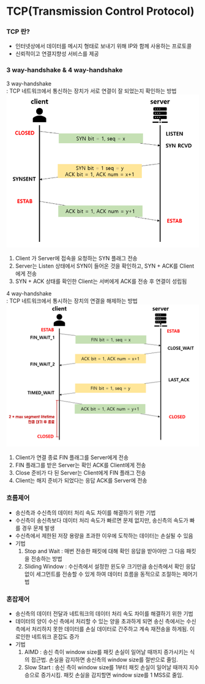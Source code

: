 # TCP(Transmission Control Protocol)

### TCP 란?
- 인터넷상에서 데이터를 메시지 형태로 보내기 위해 IP와 함께 사용하는 프로토콜
- 신뢰적이고 연결지향성 서비스를 제공

### 3 way-handshake & 4 way-handshake
3 way-handshake<br>
: TCP 네트워크에서 통신하는 장치가 서로 연결이 잘 되었는지 확인하는 방법
![TCP](../Network/Image/3way-handshake.png)
1. Client 가 Server에 접속을 요청하는 SYN 플래그 전송
2. Server는 Listen 상태에서 SYN이 들어온 것을 확인하고, SYN + ACK를 Client 에게 전송
3. SYN + ACK 상태를 확인한 Client는 서버에게 ACK를 전송 후 연결이 성립됨

4 way-handshake<br>
: TCP 네트워크에서 통시하는 장치의 연결을 해제하는 방법
![TCP](../Network/Image/4way-handshake.png)
1. Client가 연결 종료 FIN 플래그를 Server에게 전송
2. FIN 플래그를 받은 Server는 확인 ACK를 Client에게 전송
3. Close 준비가 다 된 Server는 Client에게 FIN 플래그 전송
4. Client는 해지 준비가 되었다는 응답 ACK를 Server에 전송
   
### 흐름제어
- 송신측과 수신측의 데이터 처리 속도 차이를 해결하기 위한 기법
- 수신측이 송신측보다 데이터 처리 속도가 빠르면 문제 없지만, 송신측의 속도가 빠를 경우 문제 발생
- 수신측에서 제한된 저장 용량을 초과한 이우에 도착하는 데이터는 손실될 수 있음
- 기법
  1. Stop and Wait : 매번 전송한 패킷에 대해 확인 응답을 받아야만 그 다음 패킷을 전송하는 방법
  2. Sliding Window : 수신측에서 설정한 윈도우 크기만큼 송신측에서 확인 응답없이 세그먼트를 전송할 수 있게 하여 데이터 흐름을 동적으로 조절하는 제어기법

### 혼잡제어
- 송신측의 데이터 전달과 네트워크의 데이터 처리 속도 차이를 해결하기 위한 기법
- 데이터의 양이 수신 측에서 처리할 수 있는 양을 초과하게 되면 송신 측에서는 수신 측에서 처리하지 못한 데이터를 손실 데이터로 간주하고 계속 재전송을 하게됨. 이로인한 네트워크 혼잡도 증가
- 기법
  1. AIMD : 송신 측이 window size를 패킷 손실이 일어날 때까지 증가시키는 식의 접근법. 손실을 감지하면 송신측의 window size를 절반으로 줄임.
  2. Slow Start : 송신 측이 window size를 1부터 패킷 손실이 일어날 때까지 지수승으로 증가시킴. 패킷 손실을 감지할면 window size를 1 MSS로 줄임.
